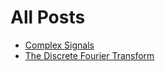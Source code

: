 
# All Posts

- [Complex Signals](/posts/complex-signals)
- [The Discrete Fourier Transform](/posts/dft/)
